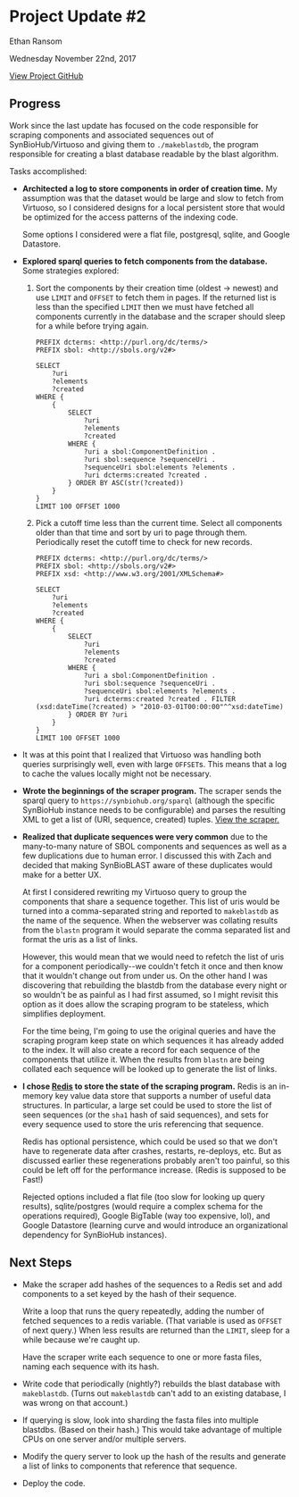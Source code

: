 # Project Update #2

Ethan Ransom

Wednesday November 22nd, 2017

[View Project GitHub](https://github.com/schnauzer/synbioblast)

## Progress

Work since the last update has focused on the code responsible for scraping components
and associated sequences out of SynBioHub/Virtuoso and giving them to `./makeblastdb`,
the program responsible for creating a blast database readable by the blast algorithm.

Tasks accomplished:

* **Architected a log to store components in order of creation time.** My assumption
  was that the dataset would be large and slow to fetch from Virtuoso, so I considered
  designs for a local persistent store that would be optimized for the access patterns
  of the indexing code.

    Some options I considered were a flat file, postgresql, sqlite, and Google Datastore.

* **Explored sparql queries to fetch components from the database.** Some strategies explored:

   1. Sort the components by their creation time (oldest -> newest) and use `LIMIT` and `OFFSET`
   to fetch them in pages. If the returned list is less than the specified `LIMIT` then we 
   must have fetched all components currently in the database and the scraper should sleep
   for a while before trying again.

        ```sparql
        PREFIX dcterms: <http://purl.org/dc/terms/>
        PREFIX sbol: <http://sbols.org/v2#> 

        SELECT
            ?uri 
            ?elements
            ?created 
        WHERE { 
            {
                SELECT 
                    ?uri 
                    ?elements
                    ?created 
                WHERE { 
                    ?uri a sbol:ComponentDefinition . 
                    ?uri sbol:sequence ?sequenceUri . 
                    ?sequenceUri sbol:elements ?elements . 
                    ?uri dcterms:created ?created .
                } ORDER BY ASC(str(?created))
            }
        }
        LIMIT 100 OFFSET 1000
        ```

  2. Pick a cutoff time less than the current time. Select all components older than that time
    and sort by uri to page through them. Periodically reset the cutoff time to check
    for new records.

        ```
        PREFIX dcterms: <http://purl.org/dc/terms/>
        PREFIX sbol: <http://sbols.org/v2#>
        PREFIX xsd: <http://www.w3.org/2001/XMLSchema#>

        SELECT
            ?uri 
            ?elements
            ?created 
        WHERE { 
            {
                SELECT 
                    ?uri 
                    ?elements
                    ?created 
                WHERE { 
                    ?uri a sbol:ComponentDefinition . 
                    ?uri sbol:sequence ?sequenceUri . 
                    ?sequenceUri sbol:elements ?elements . 
                    ?uri dcterms:created ?created . FILTER (xsd:dateTime(?created) > "2010-03-01T00:00:00"^^xsd:dateTime) 
                } ORDER BY ?uri
            }
        }
        LIMIT 100 OFFSET 1000
        ```

 * It was at this point that I realized that Virtuoso was handling both queries surprisingly
  well, even with large `OFFSET`s. This means that a log to cache the values locally might not be necessary.

 * **Wrote the beginnings of the scraper program.** The scraper sends the sparql query to `https://synbiohub.org/sparql` (although the specific SynBioHub instance needs to be configurable) and parses the resulting XML to get a list of (URI, sequence, created) tuples. [View the scraper.](https://github.com/schnauzer/synbioblast/blob/master/slurper.go)

 * **Realized that duplicate sequences were very common** due to the 
   many-to-many nature of SBOL components and sequences as well as a 
   few duplications due to human error. I discussed this with Zach
   and decided that making SynBioBLAST aware of these duplicates would 
   make for a better UX.

   At first I considered rewriting my Virtuoso query to group the components
   that share a sequence together. This list of uris would be turned into a comma-separated string and reported to `makeblastdb` as the name
   of the sequence. When the webserver was collating results from the
   `blastn` program it would separate the comma separated list and format
   the uris as a list of links.

   However, this would mean that we would need to refetch the list
   of uris for a component periodically--we couldn't fetch it once
   and then know that it wouldn't change out from under us. On the other hand I was discovering that rebuilding the blastdb from the 
   database every night or so wouldn't be as painful as I had first assumed, so I might revisit this option as it does allow the scraping program to be stateless, which simplifies deployment.

   For the time being, I'm going to use the original queries and
   have the scraping program keep state on which sequences it has
   already added to the index. It will also create a record for each
   sequence of the components that utilize it. When the results from `blastn` are being collated each sequence will be looked up to 
   generate the list of links.

 * **I chose [Redis](https://redis.io/) to store the state of the
   scraping program.** Redis is an in-memory key value data store
   that supports a number of useful data structures. In particular, 
   a large set could be used to store the list of seen sequences 
   (or the `sha1` hash of said sequences), and sets for every 
   sequence used to store the uris referencing that sequence.

   Redis has optional persistence, which could be used so that 
   we don't have to regenerate data after crashes, restarts,
   re-deploys, etc. But as discussed earlier these regenerations
   probably aren't too painful, so this could be left off for 
   the performance increase. (Redis is supposed to be Fast!)

   Rejected options included a flat file (too slow
   for looking up query results), sqlite/postgres (would require
   a complex schema for the operations required), Google BigTable (way too expensive, lol), and Google Datastore (learning curve
   and would introduce an organizational dependency for SynBioHub
   instances).

## Next Steps

 * Make the scraper add hashes of the sequences to a Redis set 
   and add components to a set keyed by the hash of their sequence.

   Write a loop that runs the query repeatedly, adding the number of fetched sequences to a redis variable. (That variable is used as 
   `OFFSET` of next query.) When less results are returned than the `LIMIT`, sleep for a while because we're caught up.

   Have the scraper write each sequence to one or more fasta files,
   naming each sequence with its hash.

 * Write code that periodically (nightly?) rebuilds the blast 
   database with `makeblastdb`. (Turns out `makeblastdb` can't add
   to an existing database, I was wrong on that account.) 

 * If querying is slow, look into sharding the fasta files into
   multiple blastdbs. (Based on their hash.) This would take 
   advantage of multiple CPUs on one server and/or multiple servers.

 * Modify the query server to look up the hash of the results
   and generate a list of links to components that reference that
   sequence.

 * Deploy the code.